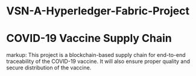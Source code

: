 # VSN-A-Hyperledger-Fabric-Project
#               COVID-19 Vaccine Supply Chain                          #
markup: This project is a blockchain-based supply chain for end-to-end traceability of the COVID-19 vaccine. It will also ensure proper quality and secure distribution of the vaccine.

